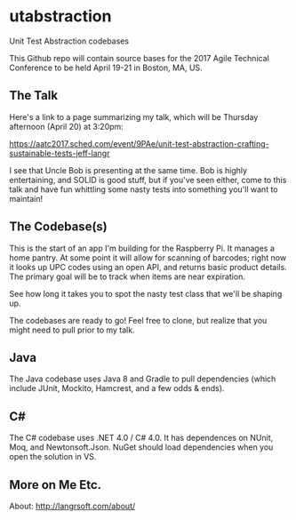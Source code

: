 # utabstraction
Unit Test Abstraction codebases

This Github repo will contain source bases for the 2017 Agile Technical Conference to be held April 19-21 in Boston, MA, US.

## The Talk

Here's a link to a page summarizing my talk, which will be Thursday afternoon (April 20) at 3:20pm:

https://aatc2017.sched.com/event/9PAe/unit-test-abstraction-crafting-sustainable-tests-jeff-langr

I see that Uncle Bob is presenting at the same time. Bob is highly entertaining, and SOLID is good stuff, but if you've seen either, come to this talk and have fun whittling some nasty tests into something you'll want to maintain!

## The Codebase(s)

This is the start of an app I'm building for the Raspberry Pi. It manages a home pantry. At some point it will allow for scanning of barcodes; right now it looks up UPC codes using an open API, and returns basic product details. The primary goal will be to track when items are near expiration.

See how long it takes you to spot the nasty test class that we'll be shaping up.

The codebases are ready to go! Feel free to clone, but realize that you might need to pull prior to my talk.

## Java

The Java codebase uses Java 8 and Gradle to pull dependencies (which include JUnit, Mockito, Hamcrest, and a few odds & ends).

## C# #

The C# codebase uses .NET 4.0 / C# 4.0. It has dependences on NUnit, Moq, and Newtonsoft.Json. NuGet should load dependencies when you open the solution in VS.

## More on Me Etc.

About: http://langrsoft.com/about/
